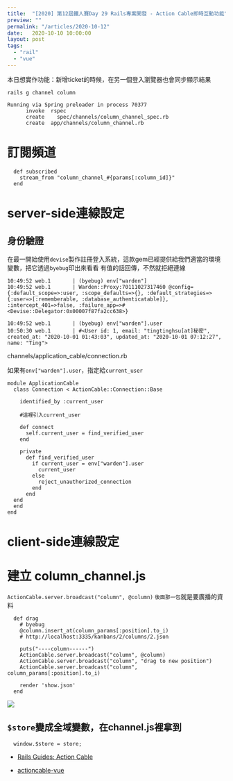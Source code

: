 ```yaml
---
title:  "[2020] 第12屆鐵人賽Day 29 Rails專案開發 - Action Cable即時互動功能"
preview: ""
permalink: "/articles/2020-10-12"
date:   2020-10-10 10:00:00
layout: post
tags: 
  - "rail"
  - "vue"    
---
```



本日想實作功能：新增ticket的時候，在另一個登入瀏覽器也會同步顯示結果

```
rails g channel column

Running via Spring preloader in process 70377
      invoke  rspec
      create    spec/channels/column_channel_spec.rb
      create  app/channels/column_channel.rb
```

# 訂閱頻道

```
  def subscribed
    stream_from "column_channel_#{params[:column_id]}"
  end
```

# server-side連線設定

## 身份驗證

在最一開始使用`devise`製作註冊登入系統，這款gem已經提供給我們適當的環境變數，把它透過`byebug`印出來看看
有值的話回傳，不然就拒絕連線
```
10:49:52 web.1       | (byebug) env["warden"]
10:49:52 web.1       | Warden::Proxy:70111027317460 @config={:default_scope=>:user, :scope_defaults=>{}, :default_strategies=>{:user=>[:rememberable, :database_authenticatable]}, :intercept_401=>false, :failure_app=>#<Devise::Delegator:0x00007f87fa2cc638>}

10:49:52 web.1       | (byebug) env["warden"].user
10:50:30 web.1       | #<User id: 1, email: "tingtinghsu[at]秘密", created_at: "2020-10-01 01:43:03", updated_at: "2020-10-01 07:12:27", name: "Ting">
```

channels/application_cable/connection.rb

如果有`env["warden"].user`，指定給`current_user`
```
module ApplicationCable
  class Connection < ActionCable::Connection::Base

    identified_by :current_user

    #這裡引入current_user

    def connect
      self.current_user = find_verified_user
    end

    private
      def find_verified_user
        if current_user = env["warden"].user
          current_user
        else
          reject_unauthorized_connection
        end
      end
  end
  end
end

```

# client-side連線設定

# 建立 column_channel.js

`ActionCable.server.broadcast("column", @column)`
`後面那一包`就是要廣播的資料

```
  def drag
    # byebug
    @column.insert_at(column_params[:position].to_i)
    # http://localhost:3335/kanbans/2/columns/2.json

    puts("----column------")    
    ActionCable.server.broadcast("column", @column)
    ActionCable.server.broadcast("column", "drag to new position")     
    ActionCable.server.broadcast("column", column_params[:position].to_i)  

    render 'show.json'
  end
```

![](https://i.imgur.com/BqI4Oys.gif)

## `$store`變成全域變數，在channel.js裡拿到

```
  window.$store = store;
```



* [Rails Guides: Action Cable](https://guides.rubyonrails.org/action_cable_overview.html)  

* [actioncable-vue](https://github.com/mclintprojects/actioncable-vue)  